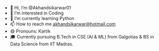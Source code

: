 - 👋 Hi, I’m @Akhandsikarwar01
- 👀 I’m interested in Coding 
- 🌱 I’m currently learning Python 
- 📫 How to reach me akhandsikarwar@hotmail.com
- 😄 Pronouns: Kartik
- 🎓 Currently pursuing B.Tech in CSE (AI & ML) from Galgotias & BS in Data Science from IIT Madras.

<!---
Akhandsikarwar01/Akhandsikarwar01 is a ✨ special ✨ repository because its `README.md` (this file) appears on your GitHub profile.
You can click the Preview link to take a look at your changes.
--->
